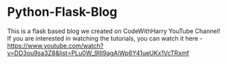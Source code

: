 # Python-Flask-Blog
This is a flask based blog we created on CodeWithHarry YouTube Channel!
If you are interested in watching the tutorials, you can watch it here - https://www.youtube.com/watch?v=DD3ou9sa3Z8&list=PLu0W_9lII9agAiWp6Y41ueUKx1VcTRxmf
